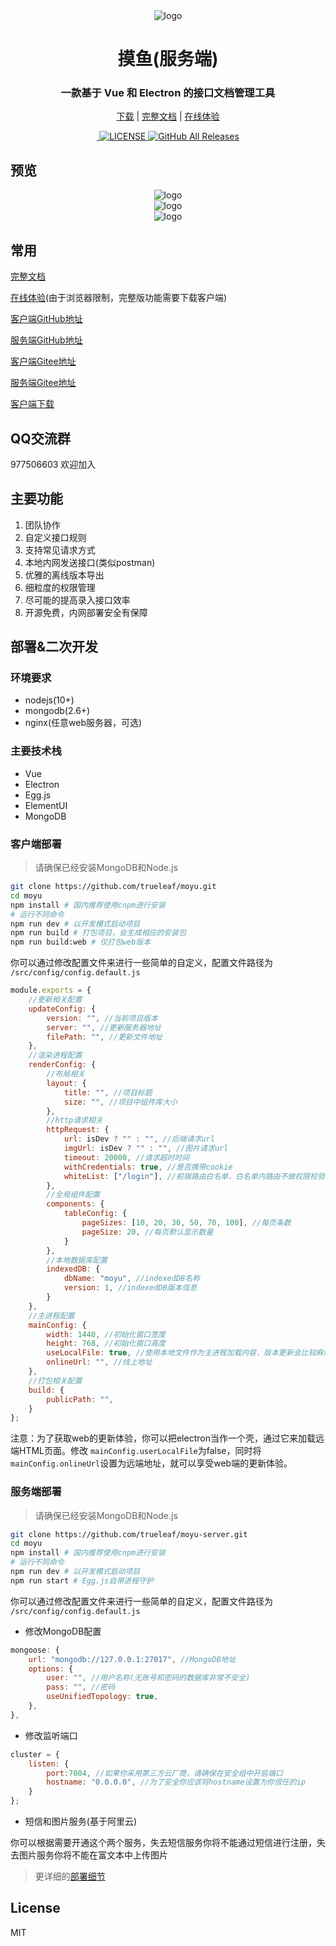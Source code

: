 <div align="center" width="130px" height="130px">
    <img src="https://online.jobtool.cn/imgs/logo.png" alt="logo"/>
</div>
<h1 align="center">摸鱼(服务端)</h1>
<h3 align="center">一款基于 Vue 和 Electron 的接口文档管理工具</h3>
<div align="center">

[下载](https://github.com/trueleaf/moyu/releases) | [完整文档](https://www.yuque.com/shuxiaokai/moyu) | [在线体验](https://online.jobtool.cn/)

</div>
<div align="center">
  <a href="https://github.com/trueleaf/moyu/releases/latest">
    <img src="https://img.shields.io/github/v/release/trueleaf/moyu?style=flat-square" alt="">
  </a>

  <a href="https://github.com/trueleaf/moyu/blob/master/LICENSE">
    <img src="https://img.shields.io/github/license/trueleaf/moyu" alt="LICENSE">
  </a>

  <a href="https://github.com/trueleaf/moyu/releases/latest">
    <img alt="GitHub All Releases" src="https://img.shields.io/github/downloads/trueleaf/moyu/total">
  </a>
</div>

## 预览
<div align="center">
    <img src="https://online.jobtool.cn/imgs/a.png" alt="logo"/>
</div>
<div align="center">
    <img src="https://online.jobtool.cn/imgs/c.png" alt="logo"/>
</div>
<div align="center">
    <img src="https://online.jobtool.cn/imgs/b.png" alt="logo"/>
</div>

## 常用

[完整文档](https://www.yuque.com/happymoyu) 

[在线体验](https://online.jobtool.cn/)(由于浏览器限制，完整版功能需要下载客户端)

[客户端GitHub地址](https://github.com/trueleaf/moyu)

[服务端GitHub地址](https://github.com/trueleaf/moyu-server)

[客户端Gitee地址](https://gitee.com/shuzhikai/moyu)

[服务端Gitee地址](https://gitee.com/shuzhikai/moyu-server)

[客户端下载](https://github.com/trueleaf/moyu/releases)


## QQ交流群

977506603 欢迎加入
## 主要功能
1. 团队协作
2. 自定义接口规则
3. 支持常见请求方式
4. 本地内网发送接口(类似postman)
5. 优雅的离线版本导出
6. 细粒度的权限管理
7. 尽可能的提高录入接口效率
8. 开源免费，内网部署安全有保障

## 部署&二次开发

### 环境要求
* nodejs(10+)
* mongodb(2.6+)
* nginx(任意web服务器，可选)

### 主要技术栈
* Vue
* Electron
* Egg.js
* ElementUI
* MongoDB

### 客户端部署
> 请确保已经安装MongoDB和Node.js
```bash
git clone https://github.com/trueleaf/moyu.git
cd moyu
npm install # 国内推荐使用cnpm进行安装
# 运行不同命令
npm run dev # 以开发模式启动项目
npm run build # 打包项目，会生成相应的安装包
npm run build:web # 仅打包web版本
```
你可以通过修改配置文件来进行一些简单的自定义，配置文件路径为 `/src/config/config.default.js`

```js
module.exports = {
    //更新相关配置
    updateConfig: {
        version: "", //当前项目版本
        server: "", //更新服务器地址
        filePath: "", //更新文件地址
    },
    //渲染进程配置
    renderConfig: {
        //布局相关
        layout: {
            title: "", //项目标题
            size: "", //项目中组件库大小
        },
        //http请求相关
        httpRequest: {
            url: isDev ? "" : "", //后端请求url
            imgUrl: isDev ? "" : "", //图片请求url
            timeout: 20000, //请求超时时间
            withCredentials: true, //是否携带cookie
            whiteList: ["/login"], //前端路由白名单，白名单内路由不做权限校验
        },
        //全局组件配置
        components: {
            tableConfig: {
                pageSizes: [10, 20, 30, 50, 70, 100], //每页条数
                pageSize: 20, //每页默认显示数量
            }
        },
        //本地数据库配置
        indexedDB: {
            dbName: "moyu", //indexedDB名称
            version: 1, //indexedDB版本信息
        }
    },
    //主进程配置
    mainConfig: {
        width: 1440, //初始化窗口宽度
        height: 768, //初始化窗口高度
        useLocalFile: true, //使用本地文件作为主进程加载内容，版本更新会比较麻烦
        onlineUrl: "", //线上地址
    },
    //打包相关配置
    build: {
        publicPath: "", 
    }
};
```
注意：为了获取web的更新体验，你可以把electron当作一个壳，通过它来加载远端HTML页面。修改 `mainConfig.userLocalFile`为false，同时将 `mainConfig.onlineUrl`设置为远端地址，就可以享受web端的更新体验。

### 服务端部署
> 请确保已经安装MongoDB和Node.js
```bash
git clone https://github.com/trueleaf/moyu-server.git
cd moyu
npm install # 国内推荐使用cnpm进行安装
# 运行不同命令
npm run dev # 以开发模式启动项目
npm run start # Egg.js自带进程守护
```
你可以通过修改配置文件来进行一些简单的自定义，配置文件路径为 `/src/config/config.default.js`

* 修改MongoDB配置
```js
mongoose: {
    url: "mongodb://127.0.0.1:27017", //MongoDB地址
    options: {
        user: "", //用户名称(无账号和密码的数据库非常不安全)
        pass: "", //密码
        useUnifiedTopology: true,
    },
},
```
* 修改监听端口
```js
cluster = {
    listen: {
        port:7004, //如果你采用第三方云厂商，请确保在安全组中开启端口
        hostname: "0.0.0.0", //为了安全你应该将hostname设置为你信任的ip
    }
};
```
* 短信和图片服务(基于阿里云)

你可以根据需要开通这个两个服务，失去短信服务你将不能通过短信进行注册，失去图片服务你将不能在富文本中上传图片








> 更详细的[部署细节](https://www.yuque.com/shuxiaokai/moyu)



## License
MIT
